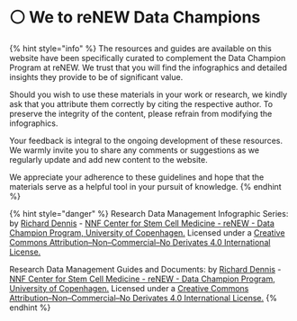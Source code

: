 # ⚪ We to reNEW Data Champions

{% hint style="info" %}
The resources and guides are available on this website have been specifically curated to complement the Data Champion Program at reNEW. We trust that you will find the infographics and detailed insights they provide to be of significant value.

Should you wish to use these materials in your work or research, we kindly ask that you attribute them correctly by citing the respective author. To preserve the integrity of the content, please refrain from modifying the infographics.

Your feedback is integral to the ongoing development of these resources. We warmly invite you to share any comments or suggestions as we regularly update and add new content to the website.

We appreciate your adherence to these guidelines and hope that the materials serve as a helpful tool in your pursuit of knowledge.
{% endhint %}

{% hint style="danger" %}
Research Data Management Infographic Series: by [Richard Dennis](mailto:richard.dennis@sund.ku.dk) - [NNF Center for Stem Cell Medicine - reNEW - Data Champion Program, University of Copenhagen.](https://renew.ku.dk/) Licensed under a [Creative Commons Attribution–Non–Commercial–No Derivates 4.0 International License.](https://creativecommons.org/licenses/by-nc-nd/4.0/)

Research Data Management Guides and Documents: by [Richard Dennis](mailto:richard.dennis@sund.ku.dk) - [NNF Center for Stem Cell Medicine - reNEW - Data Champion Program, University of Copenhagen.](https://renew.ku.dk/) Licensed under a [Creative Commons Attribution–Non–Commercial–No Derivates 4.0 International License.](https://creativecommons.org/licenses/by-nc-nd/4.0/)
{% endhint %}
